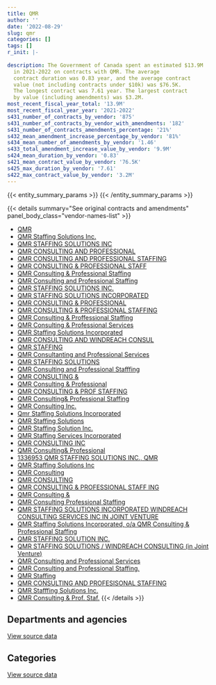 ```yaml
---
title: QMR
author: ''
date: '2022-08-29'
slug: qmr
categories: []
tags: []
r_init: |-
  
description: The Government of Canada spent an estimated $13.9M
  in 2021-2022 on contracts with QMR. The average
  contract duration was 0.83 year, and the average contract
  value (not including contracts under $10k) was $76.5K.
  The longest contract was 7.61 year. The largest contract
  by value (including amendments) was $3.2M.
most_recent_fiscal_year_total: '13.9M'
most_recent_fiscal_year_year: '2021-2022'
s431_number_of_contracts_by_vendor: '875'
s431_number_of_contracts_by_vendor_with_amendments: '182'
s431_number_of_contracts_amendments_percentage: '21%'
s432_mean_amendment_increase_percentage_by_vendor: '81%'
s434_mean_number_of_amendments_by_vendor: '1.46'
s433_total_amendment_increase_value_by_vendor: '9.9M'
s424_mean_duration_by_vendor: '0.83'
s421_mean_contract_value_by_vendor: '76.5K'
s425_max_duration_by_vendor: '7.61'
s422_max_contract_value_by_vendor: '3.2M'
---
```


<script src="/rmarkdown-libs/htmlwidgets/htmlwidgets.js"></script>
<link href="/rmarkdown-libs/datatables-css/datatables-crosstalk.css" rel="stylesheet" />
<script src="/rmarkdown-libs/datatables-binding/datatables.js"></script>
<script src="/rmarkdown-libs/jquery/jquery-3.6.0.min.js"></script>
<link href="/rmarkdown-libs/dt-core-bootstrap/css/dataTables.bootstrap.min.css" rel="stylesheet" />
<link href="/rmarkdown-libs/dt-core-bootstrap/css/dataTables.bootstrap.extra.css" rel="stylesheet" />
<script src="/rmarkdown-libs/dt-core-bootstrap/js/jquery.dataTables.min.js"></script>
<script src="/rmarkdown-libs/dt-core-bootstrap/js/dataTables.bootstrap.min.js"></script>
<link href="/rmarkdown-libs/crosstalk/css/crosstalk.min.css" rel="stylesheet" />
<script src="/rmarkdown-libs/crosstalk/js/crosstalk.min.js"></script>
<script src="/rmarkdown-libs/htmlwidgets/htmlwidgets.js"></script>
<link href="/rmarkdown-libs/datatables-css/datatables-crosstalk.css" rel="stylesheet" />
<script src="/rmarkdown-libs/datatables-binding/datatables.js"></script>
<script src="/rmarkdown-libs/jquery/jquery-3.6.0.min.js"></script>
<link href="/rmarkdown-libs/dt-core-bootstrap/css/dataTables.bootstrap.min.css" rel="stylesheet" />
<link href="/rmarkdown-libs/dt-core-bootstrap/css/dataTables.bootstrap.extra.css" rel="stylesheet" />
<script src="/rmarkdown-libs/dt-core-bootstrap/js/jquery.dataTables.min.js"></script>
<script src="/rmarkdown-libs/dt-core-bootstrap/js/dataTables.bootstrap.min.js"></script>
<link href="/rmarkdown-libs/crosstalk/css/crosstalk.min.css" rel="stylesheet" />
<script src="/rmarkdown-libs/crosstalk/js/crosstalk.min.js"></script>

{{< entity_summary_params >}}
{{< /entity_summary_params >}}

{{< details summary="See original contracts and amendments" panel_body_class="vendor-names-list" >}}
- [QMR](https://search.open.canada.ca/en/ct/?sort=contract_value_f%20desc&page=1&search_text=%22QMR%22)
- [QMR Staffing Solutions Inc.](https://search.open.canada.ca/en/ct/?sort=contract_value_f%20desc&page=1&search_text=%22QMR%20Staffing%20Solutions%20Inc.%22)
- [QMR STAFFING SOLUTIONS INC](https://search.open.canada.ca/en/ct/?sort=contract_value_f%20desc&page=1&search_text=%22QMR%20STAFFING%20SOLUTIONS%20INC%22)
- [QMR CONSULTING AND PROFESSIONAL](https://search.open.canada.ca/en/ct/?sort=contract_value_f%20desc&page=1&search_text=%22QMR%20CONSULTING%20AND%20PROFESSIONAL%22)
- [QMR CONSULTING AND PROFESSIONAL STAFFING](https://search.open.canada.ca/en/ct/?sort=contract_value_f%20desc&page=1&search_text=%22QMR%20CONSULTING%20AND%20PROFESSIONAL%20STAFFING%22)
- [QMR CONSULTING & PROFESSIONAL STAFF](https://search.open.canada.ca/en/ct/?sort=contract_value_f%20desc&page=1&search_text=%22QMR%20CONSULTING%20%26%20PROFESSIONAL%20STAFF%22)
- [QMR Consulting & Professional Staffing](https://search.open.canada.ca/en/ct/?sort=contract_value_f%20desc&page=1&search_text=%22QMR%20Consulting%20%26%20Professional%20Staffing%22)
- [QMR Consulting and Professional Staffing](https://search.open.canada.ca/en/ct/?sort=contract_value_f%20desc&page=1&search_text=%22QMR%20Consulting%20and%20Professional%20Staffing%22)
- [QMR STAFFING SOLUTIONS INC.](https://search.open.canada.ca/en/ct/?sort=contract_value_f%20desc&page=1&search_text=%22QMR%20STAFFING%20SOLUTIONS%20INC.%22)
- [QMR STAFFING SOLUTIONS INCORPORATED](https://search.open.canada.ca/en/ct/?sort=contract_value_f%20desc&page=1&search_text=%22QMR%20STAFFING%20SOLUTIONS%20INCORPORATED%22)
- [QMR CONSULTING & PROFESSIONAL](https://search.open.canada.ca/en/ct/?sort=contract_value_f%20desc&page=1&search_text=%22QMR%20CONSULTING%20%26%20PROFESSIONAL%22)
- [QMR CONSULTING & PROFESSIONAL STAFFING](https://search.open.canada.ca/en/ct/?sort=contract_value_f%20desc&page=1&search_text=%22QMR%20CONSULTING%20%26%20PROFESSIONAL%20STAFFING%22)
- [QMR Consulting & Proffessional Staffing](https://search.open.canada.ca/en/ct/?sort=contract_value_f%20desc&page=1&search_text=%22QMR%20Consulting%20%26%20Proffessional%20Staffing%22)
- [QMR Consulting & Professional Services](https://search.open.canada.ca/en/ct/?sort=contract_value_f%20desc&page=1&search_text=%22QMR%20Consulting%20%26%20Professional%20Services%22)
- [QMR Staffing Solutions Incorporated](https://search.open.canada.ca/en/ct/?sort=contract_value_f%20desc&page=1&search_text=%22QMR%20Staffing%20Solutions%20Incorporated%22)
- [QMR CONSULTING AND WINDREACH CONSUL](https://search.open.canada.ca/en/ct/?sort=contract_value_f%20desc&page=1&search_text=%22QMR%20CONSULTING%20AND%20WINDREACH%20CONSUL%22)
- [QMR STAFFING](https://search.open.canada.ca/en/ct/?sort=contract_value_f%20desc&page=1&search_text=%22QMR%20STAFFING%22)
- [QMR Consultanting and Professional Services](https://search.open.canada.ca/en/ct/?sort=contract_value_f%20desc&page=1&search_text=%22QMR%20Consultanting%20and%20Professional%20Services%22)
- [QMR STAFFING SOLUTIONS](https://search.open.canada.ca/en/ct/?sort=contract_value_f%20desc&page=1&search_text=%22QMR%20STAFFING%20SOLUTIONS%22)
- [QMR Consulting and Professional Stafffing](https://search.open.canada.ca/en/ct/?sort=contract_value_f%20desc&page=1&search_text=%22QMR%20Consulting%20and%20Professional%20Stafffing%22)
- [QMR CONSULTING &](https://search.open.canada.ca/en/ct/?sort=contract_value_f%20desc&page=1&search_text=%22QMR%20CONSULTING%20%26%22)
- [QMR Consulting & Professional](https://search.open.canada.ca/en/ct/?sort=contract_value_f%20desc&page=1&search_text=%22QMR%20Consulting%20%26%20Professional%22)
- [QMR CONSULTING & PROF STAFFING](https://search.open.canada.ca/en/ct/?sort=contract_value_f%20desc&page=1&search_text=%22QMR%20CONSULTING%20%26%20PROF%20STAFFING%22)
- [QMR Consulting& Professional Staffing](https://search.open.canada.ca/en/ct/?sort=contract_value_f%20desc&page=1&search_text=%22QMR%20Consulting%26%20Professional%20Staffing%22)
- [QMR Consulting Inc.](https://search.open.canada.ca/en/ct/?sort=contract_value_f%20desc&page=1&search_text=%22QMR%20Consulting%20Inc.%22)
- [Qmr Staffing Solutions Incorporated](https://search.open.canada.ca/en/ct/?sort=contract_value_f%20desc&page=1&search_text=%22Qmr%20Staffing%20Solutions%20Incorporated%22)
- [QMR Staffing Solutions](https://search.open.canada.ca/en/ct/?sort=contract_value_f%20desc&page=1&search_text=%22QMR%20Staffing%20Solutions%22)
- [QMR Staffing Solution Inc.](https://search.open.canada.ca/en/ct/?sort=contract_value_f%20desc&page=1&search_text=%22QMR%20Staffing%20Solution%20Inc.%22)
- [QMR Staffing Services Incorporated](https://search.open.canada.ca/en/ct/?sort=contract_value_f%20desc&page=1&search_text=%22QMR%20Staffing%20Services%20Incorporated%22)
- [QMR CONSULTING INC](https://search.open.canada.ca/en/ct/?sort=contract_value_f%20desc&page=1&search_text=%22QMR%20CONSULTING%20INC%22)
- [QMR Consulting& Professional](https://search.open.canada.ca/en/ct/?sort=contract_value_f%20desc&page=1&search_text=%22QMR%20Consulting%26%20Professional%22)
- [1336953 QMR STAFFING SOLUTIONS INC., QMR](https://search.open.canada.ca/en/ct/?sort=contract_value_f%20desc&page=1&search_text=%221336953%20QMR%20STAFFING%20SOLUTIONS%20INC.%2c%20QMR%22)
- [QMR Staffing Solutions Inc](https://search.open.canada.ca/en/ct/?sort=contract_value_f%20desc&page=1&search_text=%22QMR%20Staffing%20Solutions%20Inc%22)
- [QMR Consulting](https://search.open.canada.ca/en/ct/?sort=contract_value_f%20desc&page=1&search_text=%22QMR%20Consulting%22)
- [QMR CONSULTING](https://search.open.canada.ca/en/ct/?sort=contract_value_f%20desc&page=1&search_text=%22QMR%20CONSULTING%22)
- [QMR CONSULTING & PROFESSIONAL STAFF ING](https://search.open.canada.ca/en/ct/?sort=contract_value_f%20desc&page=1&search_text=%22QMR%20CONSULTING%20%26%20PROFESSIONAL%20STAFF%20ING%22)
- [QMR Consulting &](https://search.open.canada.ca/en/ct/?sort=contract_value_f%20desc&page=1&search_text=%22QMR%20Consulting%20%26%20%0d%0d%0aProfessional%20Staffing%22)
- [QMR Consulting Professional Staffing](https://search.open.canada.ca/en/ct/?sort=contract_value_f%20desc&page=1&search_text=%22QMR%20Consulting%20Professional%20Staffing%22)
- [QMR STAFFING SOLUTIONS INCORPORATED WINDREACH CONSULTING SERVICES INC IN JOINT VENTURE](https://search.open.canada.ca/en/ct/?sort=contract_value_f%20desc&page=1&search_text=%22QMR%20STAFFING%20SOLUTIONS%20INCORPORATED%20WINDREACH%20CONSULTING%20SERVICES%20INC%20IN%20JOINT%20VENTURE%22)
- [QMR Staffing Solutions Incorporated, o/a QMR Consulting & Professional Staffing](https://search.open.canada.ca/en/ct/?sort=contract_value_f%20desc&page=1&search_text=%22QMR%20Staffing%20Solutions%20Incorporated%2c%20o%2fa%20QMR%20Consulting%20%26%20Professional%20Staffing%22)
- [QMR STAFFING SOLUTION INC.](https://search.open.canada.ca/en/ct/?sort=contract_value_f%20desc&page=1&search_text=%22QMR%20STAFFING%20SOLUTION%20INC.%22)
- [QMR STAFFING SOLUTIONS / WINDREACH CONSULTING (in Joint Venture)](https://search.open.canada.ca/en/ct/?sort=contract_value_f%20desc&page=1&search_text=%22QMR%20STAFFING%20SOLUTIONS%20%2f%20WINDREACH%20CONSULTING%20%28in%20Joint%20Venture%29%22)
- [QMR Consulting and Professional Services](https://search.open.canada.ca/en/ct/?sort=contract_value_f%20desc&page=1&search_text=%22QMR%20Consulting%20and%20Professional%20Services%22)
- [QMR Consulting and Professional Staffing.](https://search.open.canada.ca/en/ct/?sort=contract_value_f%20desc&page=1&search_text=%22QMR%20Consulting%20and%20Professional%20Staffing.%22)
- [QMR Staffing](https://search.open.canada.ca/en/ct/?sort=contract_value_f%20desc&page=1&search_text=%22QMR%20Staffing%22)
- [QMR CONSULTING AND PROFESISONAL STAFFING](https://search.open.canada.ca/en/ct/?sort=contract_value_f%20desc&page=1&search_text=%22QMR%20CONSULTING%20AND%20PROFESISONAL%20STAFFING%22)
- [QMR Stafffing Solutions Inc.](https://search.open.canada.ca/en/ct/?sort=contract_value_f%20desc&page=1&search_text=%22QMR%20Stafffing%20Solutions%20Inc.%22)
- [QMR Consulting & Prof. Staf.](https://search.open.canada.ca/en/ct/?sort=contract_value_f%20desc&page=1&search_text=%22QMR%20Consulting%20%26%20Prof.%20Staf.%22)
{{< /details >}}

## Departments and agencies

<div id="htmlwidget-1" style="width:100%;height:auto;" class="datatables html-widget"></div>
<script type="application/json" data-for="htmlwidget-1">{"x":{"style":"bootstrap","filter":"none","vertical":false,"data":[["<a href=\"/departments/aafc-aac/\">Agriculture and Agri-Food Canada<\/a>","<a href=\"/departments/aandc-aadnc/\">Crown-Indigenous Relations and Northern Affairs Canada<\/a>","<a href=\"/departments/atssc-scdata/\">Administrative Tribunals Support Service of Canada<\/a>","<a href=\"/departments/cannor/\">Canadian Northern Economic Development Agency<\/a>","<a href=\"/departments/cas-satj/\">Courts Administration Service<\/a>","<a href=\"/departments/cbsa-asfc/\">Canada Border Services Agency<\/a>","<a href=\"/departments/cer-rec/\">Canada Energy Regulator<\/a>","<a href=\"/departments/cfia-acia/\">Canadian Food Inspection Agency<\/a>","<a href=\"/departments/chrc-ccdp/\">Canadian Human Rights Commission<\/a>","<a href=\"/departments/cic/\">Immigration, Refugees and Citizenship Canada<\/a>","<a href=\"/departments/cihr-irsc/\">Canadian Institutes of Health Research<\/a>","<a href=\"/departments/cnsc-ccsn/\">Canadian Nuclear Safety Commission<\/a>","<a href=\"/departments/cra-arc/\">Canada Revenue Agency<\/a>","<a href=\"/departments/csa-asc/\">Canadian Space Agency<\/a>","<a href=\"/departments/csc-scc/\">Correctional Service of Canada<\/a>","<a href=\"/departments/csps-efpc/\">Canada School of Public Service<\/a>","<a href=\"/departments/cta-otc/\">Canadian Transportation Agency<\/a>","<a href=\"/departments/dfatd-maecd/\">Global Affairs Canada<\/a>","<a href=\"/departments/dfo-mpo/\">Fisheries and Oceans Canada<\/a>","<a href=\"/departments/dnd-mdn/\">National Defence<\/a>","<a href=\"/departments/ec/\">Environment and Climate Change Canada<\/a>","<a href=\"/departments/elections/\">Elections Canada<\/a>","<a href=\"/departments/erc-cee/\">RCMP External Review Committee<\/a>","<a href=\"/departments/esdc-edsc/\">Employment and Social Development Canada<\/a>","<a href=\"/departments/feddevontario/\">Federal Economic Development Agency for Southern Ontario<\/a>","<a href=\"/departments/fin/\">Department of Finance Canada<\/a>","<a href=\"/departments/fintrac-canafe/\">Financial Transactions and Reports Analysis Centre of Canada<\/a>","<a href=\"/departments/hc-sc/\">Health Canada<\/a>","<a href=\"/departments/iaac-aeic/\">Impact Assessment Agency of Canada<\/a>","<a href=\"/departments/ic/\">Innovation, Science and Economic Development Canada<\/a>","<a href=\"/departments/infc/\">Infrastructure Canada<\/a>","<a href=\"/departments/irb-cisr/\">Immigration and Refugee Board of Canada<\/a>","<a href=\"/departments/isc-sac/\">Indigenous Services Canada<\/a>","<a href=\"/departments/jus/\">Department of Justice Canada<\/a>","<a href=\"/departments/nrc-cnrc/\">National Research Council Canada<\/a>","<a href=\"/departments/nrcan-rncan/\">Natural Resources Canada<\/a>","<a href=\"/departments/nserc-crsng/\">Natural Sciences and Engineering Research Council of Canada<\/a>","<a href=\"/departments/nsira-ossnr/\">National Security and Intelligence Review Agency<\/a>","<a href=\"/departments/oci-bec/\">The Correctional Investigator Canada<\/a>","<a href=\"/departments/ocol-clo/\">Office of the Commissioner of Official Languages<\/a>","<a href=\"/departments/opc-cpvp/\">Office of the Privacy Commissioner of Canada<\/a>","<a href=\"/departments/osfi-bsif/\">Office of the Superintendent of Financial Institutions Canada<\/a>","<a href=\"/departments/pc/\">Parks Canada<\/a>","<a href=\"/departments/pch/\">Canadian Heritage<\/a>","<a href=\"/departments/pco-bcp/\">Privy Council Office<\/a>","<a href=\"/departments/phac-aspc/\">Public Health Agency of Canada<\/a>","<a href=\"/departments/polar-polaire/\">Polar Knowledge Canada<\/a>","<a href=\"/departments/ppsc-sppc/\">Public Prosecution Service of Canada<\/a>","<a href=\"/departments/ps-sp/\">Public Safety Canada<\/a>","<a href=\"/departments/psc-cfp/\">Public Service Commission of Canada<\/a>","<a href=\"/departments/pwgsc-tpsgc/\">Public Services and Procurement Canada<\/a>","<a href=\"/departments/rcmp-grc/\">Royal Canadian Mounted Police<\/a>","<a href=\"/departments/sirc-csars/\">Security Intelligence Review Committee<\/a>","<a href=\"/departments/ssc-spc/\">Shared Services Canada<\/a>","<a href=\"/departments/sshrc-crsh/\">Social Sciences and Humanities Research Council of Canada<\/a>","<a href=\"/departments/statcan/\">Statistics Canada<\/a>","<a href=\"/departments/tbs-sct/\">Treasury Board of Canada Secretariat<\/a>","<a href=\"/departments/tc/\">Transport Canada<\/a>","<a href=\"/departments/tsb-bst/\">Transportation Safety Board of Canada<\/a>","<a href=\"/departments/vac-acc/\">Veterans Affairs Canada<\/a>","<a href=\"/departments/wage/\">Department for Women and Gender Equality<\/a>"],[34178.71,727893.13,null,null,30055.81,1078971.46,14421.03,42903.29,null,null,null,213683.02,133018.1,87698.06,35333.86,240478.62,13532,238467.57,303340.07,1268745.83,124281.57,68040.17,null,204619.89,null,92377.5,49720,1255340.97,null,194299.3,45510.75,null,993568.76,56726,65218.44,145546.23,null,null,52522.55,null,null,null,160275.15,null,19223.62,305876.53,null,null,330543.2,422.8,149372.2,null,22019,132937.48,null,133023.6,500945.39,228051.32,24834.6,22636.84,731.91],[214289.93,510374.16,55172.25,22092.2,158798.74,1305478.99,10551.97,65468.89,null,null,null,221089.55,184371.51,10885.25,220419.2,95618.46,16464.78,260467.52,83488.87,1604457.76,215420.66,101048.35,37664.73,384810.49,null,null,null,730404.16,null,57555.43,39999.99,89324.68,878733.46,null,24973,893201.66,2172.25,null,52666.45,165674.83,null,null,48981.53,null,null,432449.18,null,null,203359.3,8144.44,270294.65,24831.75,null,182866.1,null,null,875251.64,271856.86,null,99615,184600.19],[234371.47,393949.36,58586.25,null,268105.35,1686852.1,65364.32,131275.25,null,105047.86,null,46785.87,195331.31,16950,56432.68,70508.78,8448.44,298398.15,265323.2,929170.49,104307.02,92924.5,1738.37,398950.03,null,null,null,385677.04,28250,274273.69,101889.49,138198.72,987267.95,41245,7106.18,243011.1,68058.52,null,52522.55,23317.81,null,3975.42,255195.19,88699.35,null,296502.6,39324,null,244869.82,100703.76,353353.37,2800.32,null,211512.67,null,39776.43,549029.54,206633.33,null,74586.2,101299.01],[105842.73,206648.55,117542.68,null,321064.87,2019582.23,539635.68,130998.29,76659.2,327740.27,5057.84,174194.01,346758.27,null,65683.98,10431.44,null,110434.66,516539.62,1250266.67,76613.68,56282.14,null,562112.46,58640.81,3349.23,null,822305.19,35626.16,89651.95,125928.19,354432.35,1008325.4,null,129100.63,138563.18,49847.8,77292,52522.55,43197.06,12995,29020.58,336068.62,null,41245,165145.97,null,9610.65,194963.94,8122.19,436452.19,1494709.63,null,151116.87,19566.63,41444.78,819101.02,115225.58,null,21128.3,11522.08]],"container":"<table class=\"table table-striped table-hover row-border order-column display\">\n  <thead>\n    <tr>\n      <th>Department<\/th>\n      <th>2018-2019<\/th>\n      <th>2019-2020<\/th>\n      <th>2020-2021<\/th>\n      <th>2021-2022<\/th>\n    <\/tr>\n  <\/thead>\n<\/table>","options":{"order":[[4,"desc"]],"pageLength":10,"autoWidth":true,"columnDefs":[{"targets":1,"render":"function(data, type, row, meta) {\n    return type !== 'display' ? data : DTWidget.formatCurrency(data, \"$\", 2, 3, \",\", \".\", true, null);\n  }"},{"targets":2,"render":"function(data, type, row, meta) {\n    return type !== 'display' ? data : DTWidget.formatCurrency(data, \"$\", 2, 3, \",\", \".\", true, null);\n  }"},{"targets":3,"render":"function(data, type, row, meta) {\n    return type !== 'display' ? data : DTWidget.formatCurrency(data, \"$\", 2, 3, \",\", \".\", true, null);\n  }"},{"targets":4,"render":"function(data, type, row, meta) {\n    return type !== 'display' ? data : DTWidget.formatCurrency(data, \"$\", 2, 3, \",\", \".\", true, null);\n  }"},{"width":"16%","targets":[1,2,3,4]},{"className":"dt-right","targets":[1,2,3,4]}],"orderClasses":false}},"evals":["options.columnDefs.0.render","options.columnDefs.1.render","options.columnDefs.2.render","options.columnDefs.3.render"],"jsHooks":[]}</script>
<p class="text-right">
<a href="https://github.com/GoC-Spending/contracts-data/tree/main/data/out/vendors/qmr/summary_by_fiscal_year_by_department.csv" class="source-data-link btn btn-link">View source data</a>
</p>

## Categories

<div id="htmlwidget-2" style="width:100%;height:auto;" class="datatables html-widget"></div>
<script type="application/json" data-for="htmlwidget-2">{"x":{"style":"bootstrap","filter":"none","vertical":false,"data":[["<a href=\"/categories/other/\">(Other)<\/a>","<a href=\"/categories/facilities_and_construction/\">Facilities and construction<\/a>","<a href=\"/categories/professional_services/\">Professional services<\/a>","<a href=\"/categories/information_technology/\">Information technology<\/a>","<a href=\"/categories/medical/\">Medical<\/a>","<a href=\"/categories/security_and_protection/\">Security and protection<\/a>","<a href=\"/categories/human_capital/\">Human capital<\/a>"],[631450.19,null,8115050.94,875369.96,null,null,219515.22],[633180.19,2205.95,9388026.53,1076791.41,4312.17,null,210874.57],[631450.19,34327.64,8216288.03,1092017.29,118301.63,null,255515.08],[631450.19,23600.21,11255500.89,1289819.94,345215.24,103368.51,267355.79]],"container":"<table class=\"table table-striped table-hover row-border order-column display\">\n  <thead>\n    <tr>\n      <th>Category<\/th>\n      <th>2018-2019<\/th>\n      <th>2019-2020<\/th>\n      <th>2020-2021<\/th>\n      <th>2021-2022<\/th>\n    <\/tr>\n  <\/thead>\n<\/table>","options":{"order":[[4,"desc"]],"dom":"t","pageLength":30,"autoWidth":true,"columnDefs":[{"targets":1,"render":"function(data, type, row, meta) {\n    return type !== 'display' ? data : DTWidget.formatCurrency(data, \"$\", 2, 3, \",\", \".\", true, null);\n  }"},{"targets":2,"render":"function(data, type, row, meta) {\n    return type !== 'display' ? data : DTWidget.formatCurrency(data, \"$\", 2, 3, \",\", \".\", true, null);\n  }"},{"targets":3,"render":"function(data, type, row, meta) {\n    return type !== 'display' ? data : DTWidget.formatCurrency(data, \"$\", 2, 3, \",\", \".\", true, null);\n  }"},{"targets":4,"render":"function(data, type, row, meta) {\n    return type !== 'display' ? data : DTWidget.formatCurrency(data, \"$\", 2, 3, \",\", \".\", true, null);\n  }"},{"width":"16%","targets":[1,2,3,4]},{"className":"dt-right","targets":[1,2,3,4]}],"orderClasses":false,"lengthMenu":[10,25,30,50,100]}},"evals":["options.columnDefs.0.render","options.columnDefs.1.render","options.columnDefs.2.render","options.columnDefs.3.render"],"jsHooks":[]}</script>
<p class="text-right">
<a href="https://github.com/GoC-Spending/contracts-data/tree/main/data/out/vendors/qmr/summary_by_fiscal_year_by_category.csv" class="source-data-link btn btn-link">View source data</a>
</p>
